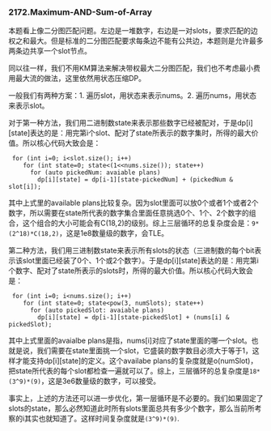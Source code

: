### 2172.Maximum-AND-Sum-of-Array

本题看上像二分图匹配问题。左边是一堆数字，右边是一对slots，要求匹配的边权之和最大。但是标准的二分图匹配要求每条边不能有公共边，本题则是允许最多两条边共享一个slot节点。

同以往一样，我们不用KM算法来解决带权最大二分图匹配，我们也不考虑最小费用最大流的做法，这里依然用状态压缩DP。

一般我们有两种方案：1. 遍历slot，用状态来表示nums。2. 遍历nums，用状态来表示slot。

对于第一种方法，我们用二进制数state来表示那些数字已经被配对，于是dp[i][state]表达的是：用完第i个slot、配对了state所表示的数字集时，所得的最大价值。所以核心代码大致会是：
```
 for (int i=0; i<slot.size(); i++)
    for (int state=0; state<(1<<nums.size()); state++)
      for (auto pickedNum: avaiable plans)
        dp[i][state] = dp[i-1][state-pickedNum] + (pickedNum & slot[i]);
```
其中上式里的available plans比较复杂。因为slot里面可以放0个或者1个或者2个数字，所以需要在state所代表的数字集合里面任意挑选0个、1个、2个数字的组合，这个组合的大小可能会有C(18,2)的级别。综上三层循环的总复杂度会是：```9*(2^18)*C(18,2)```，这是1e8数量级的数字，会TLE。

第二种方法，我们用三进制数state来表示所有slots的状态（三进制数的每个bit表示该slot里面已经装了0个、1个或2个数字）。于是dp[i][state]表达的是：用完第i个数字、配对了state所表示的slots时，所得的最大价值。所以核心代码大致会是：
```
 for (int i=0; i<nums.size(); i++)
    for (int state=0; state<pow(3, numSlots); state++)
      for (auto pickedSlot: avaiable plans)
        dp[i][state] = dp[i-1][state-pickedSlot] + (nums[i] & pickedSlot);
```
其中上式里面的avaialbe plans是指，nums[i]对应了state里面的哪一个slot。也就是说，我们需要在state里面挑一个slot，它盛装的数字数目必须大于等于1，这样才能支持dp[i][state]的定义。这个availabe plans的复杂度就是o(numSlot)，把state所代表的每个slot都检查一遍就可以了。综上，三层循环的总复杂度是```18*(3^9)*(9)```，这是3e6数量级的数字，可以接受。

事实上，上述的方法还可以进一步优化，第一层循环是不必要的。我们如果固定了slots的state，那么必然知道此时所有slots里面总共有多少个数字，那么当前所考察的i其实也就知道了。这样时间复杂度就是```(3^9)*(9)```.
